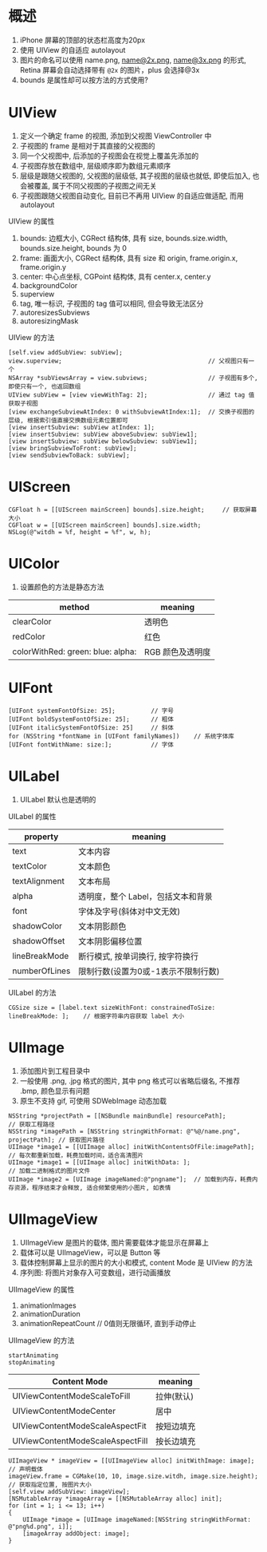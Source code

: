 # 概述

1. iPhone 屏幕的顶部的状态栏高度为20px
2. 使用 UIView 的自适应 autolayout
3. 图片的命名可以使用 name.png, name@2x.png, name@3x.png 的形式, Retina 屏幕会自动选择带有 `@2x` 的图片，plus 会选择@3x
4. bounds 是属性却可以按方法的方式使用?

# UIView

1. 定义一个确定 frame 的视图, 添加到父视图 ViewController 中
2. 子视图的 frame 是相对于其直接的父视图的
3. 同一个父视图中, 后添加的子视图会在视觉上覆盖先添加的
4. 子视图存放在数组中, 层级顺序即为数组元素顺序
5. 层级是跟随父视图的, 父视图的层级低, 其子视图的层级也就低, 即使后加入, 也会被覆盖, 属于不同父视图的子视图之间无关
6. 子视图跟随父视图自动变化, 目前已不再用 UIView 的自适应做适配, 而用 autolayout

UIView 的属性

1. bounds: 边框大小, CGRect 结构体, 具有 size, bounds.size.width, bounds.size.height, bounds 为 0
2. frame: 画面大小, CGRect 结构体, 具有 size 和 origin, frame.origin.x, frame.origin.y 
3. center: 中心点坐标, CGPoint 结构体, 具有 center.x, center.y
4. backgroundColor
5. superview
6. tag, 唯一标识, 子视图的 tag 值可以相同, 但会导致无法区分
7. autoresizesSubviews
8. autoresizingMask

UIView 的方法

```
[self.view addSubView: subView];
view.superview;											// 父视图只有一个
NSArray *subViewsArray = view.subviews;					// 子视图有多个, 即使只有一个, 也返回数组
UIView subView = [view viewWithTag: 2];					// 通过 tag 值获取子视图
[view exchangeSubviewAtIndex: 0 withSubviewAtIndex:1];	// 交换子视图的层级, 根据索引值直接交换数组元素位置即可
[view insertSubview: subView atIndex: 1];
[view insertSubview: subView aboveSubview: subView1];
[view insertSubview: subView belowSubview: subView1];
[view bringSubviewToFront: subView];
[view sendSubviewToBack: subView];
```

# UIScreen

```
CGFloat h = [[UIScreen mainScreen] bounds].size.height;		// 获取屏幕大小
CGFloat w = [[UIScreen mainScreen] bounds].size.width;
NSLog(@"witdh = %f, height = %f", w, h);
```

# UIColor

1. 设置颜色的方法是静态方法

| method                            | meaning        |
| --------------------------------- | -------------- |
| clearColor                        | 透明色          |
| redColor                          | 红色            |
| colorWithRed: green: blue: alpha: | RGB 颜色及透明度 |

# UIFont

```
[UIFont systemFontOfSize: 25];			// 字号
[UIFont boldSystemFontOfSize: 25];		// 粗体
[UIFont italicSystemFontOfSize: 25]		// 斜体
for (NSString *fontName in [UIFont familyNames])	// 系统字体库
[UIFont fontWithName: size:];			// 字体
```

# UILabel

1. UILabel 默认也是透明的

UILabel 的属性

| property      | meaning |
| ------------- | ------- |
| text          | 文本内容 |
| textColor     | 文本颜色 |
| textAlignment | 文本布局 |
| alpha         | 透明度，整个 Label，包括文本和背景 |
| font          | 字体及字号(斜体对中文无效) |
| shadowColor   | 文本阴影颜色 |
| shadowOffset  | 文本阴影偏移位置 |
| lineBreakMode | 断行模式, 按单词换行, 按字符换行 |
| numberOfLines | 限制行数(设置为0或-1表示不限制行数) |


UILabel 的方法

```
CGSize size = [label.text sizeWithFont: constrainedToSize: lineBreakMode: ];	// 根据字符串内容获取 label 大小
```

# UIImage

1. 添加图片到工程目录中
1. 一般使用 .png, .jpg 格式的图片, 其中 png 格式可以省略后缀名, 不推荐 .bmp, 颜色显示有问题
1. 原生不支持 gif, 可使用 SDWebImage 动态加载

```
NSString *projectPath = [[NSBundle mainBundle] resourcePath];					// 获取工程路径
NSString *imagePath = [NSString stringWithFormat: @"%@/name.png", projectPath];	// 获取图片路径
UIImage *image1 = [[UIImage alloc] initWithContentsOfFile:imagePath];			// 每次都重新加载，耗费加载时间，适合高清图片
UIImage *image1 = [[UIImage alloc] initWithData: ];								// 加载二进制格式的图片文件
UIImage *image2 = [UIImage imageNamed:@"pngname"];	// 加载到内存，耗费内存资源，程序结束才会释放, 适合频繁使用的小图片, 如表情
```

# UIImageView

1. UIImageView 是图片的载体, 图片需要载体才能显示在屏幕上
2. 载体可以是 UIImageView，可以是 Button 等
3. 载体控制屏幕上显示的图片的大小和模式, content Mode 是 UIView 的方法
4. 序列图: 将图片对象存入可变数组，进行动画播放

UIImageView 的属性

1. animationImages
2. animationDuration
3. animationRepeatCount	// 0值则无限循环, 直到手动停止

UIImageView 的方法

```
startAnimating
stopAnimating
```

| Content Mode                     | meaning  |
| -------------------------------- | -------- |
| UIViewContentModeScaleToFill     | 拉伸(默认) |
| UIViewContentModeCenter          | 居中      |
| UIViewContentModeScaleAspectFit  | 按短边填充 |
| UIViewContentModeScaleAspectFill | 按长边填充 |

```
UIImageView * imageView = [[UIImageView alloc] initWithImage: image];	// 声明载体
imageView.frame = CGMake(10, 10, image.size.witdh, image.size.height);	// 获取指定位置, 按图片大小
[self.view addSubView: imageView];
[NSMutableArray *imageArray = [[NSMutableArray alloc] init];
for (int = 1; i <= 13; i++)
{
	UIImage *image = [UIImage imageNamed:[NSString stringWithFormat: @"png%d.png", i]];
	[imageArray addObject: image];
}
```
